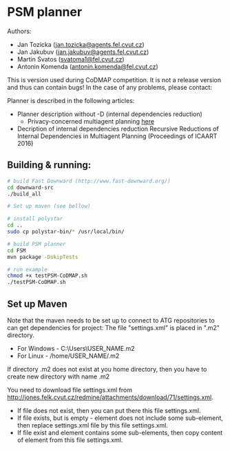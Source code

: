 # PSM planner

Authors:
* Jan Tozicka (jan.tozicka@agents.fel.cvut.cz)
* Jan Jakubuv (jan.jakubuv@agents.fel.cvut.cz)
* Martin Svatos (svatoma1@fel.cvut.cz)
* Antonin Komenda (antonin.komenda@fel.cvut.cz)

This is version used during CoDMAP competition.
It is not a release version and thus can contain bugs!
In the case of any problems, please contact:

Planner is described in the following articles:
* Planner description without -D (internal dependencies reduction)
  * Privacy-concerned multiagent planning [here](http://link.springer.com/article/10.1007%2Fs10115-015-0887-7)
* Decription of internal dependencies reduction
   Recursive Reductions of Internal Dependencies in Multiagent Planning (Proceedings of ICAART 2016)

## Building & running:
``` bash
# build Fast Downward (http://www.fast-downward.org/)
cd downward-src
./build_all

# Set up maven (see bellow)

# install polystar
cd ..
sudo cp polystar-bin/* /usr/local/bin/

# build PSM planner
cd FSM
mvn package -DskipTests

# run example
chmod +x testPSM-CoDMAP.sh
./testPSM-CoDMAP.sh
```

## Set up Maven

Note that the maven needs to be set up to connect to ATG repositories to can get dependencies for project:
The file "settings.xml" is placed in ".m2" directory.
* For Windows - C:\Users\USER_NAME\.m2
* For Linux - /home/USER_NAME/.m2

If directory .m2 does not exist at you home directory, then you have to create new directory with name .m2

You need to download file settings.xml from http://jones.felk.cvut.cz/redmine/attachments/download/71/settings.xml.
* If file does not exist, then you can put there this file settings.xml.
* If file exists, but is empty - <setting> element does not include some sub-element, then replace settings.xml file by this file settings.xml.
* If file exist and <setting> element contains some sub-elements, then copy content of <setting> element from this file settings.xml.
